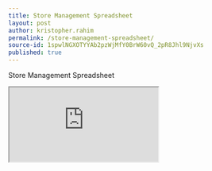 ```yaml
---
title: Store Management Spreadsheet
layout: post
author: kristopher.rahim
permalink: /store-management-spreadsheet/
source-id: 1spwlNGXOTYYAb2pzWjMfY0BrW60vQ_2pR8Jhl9NjvXs
published: true
---
```

Store Management Spreadsheet

<iframe src="https://docs.google.com/spreadsheets/d/1sJdIWl63-UeW3LdRZK8v0-z6eDgp54iaz6WGFHbuaYM/pubhtml?widget=true&amp;headers=false"></iframe>
